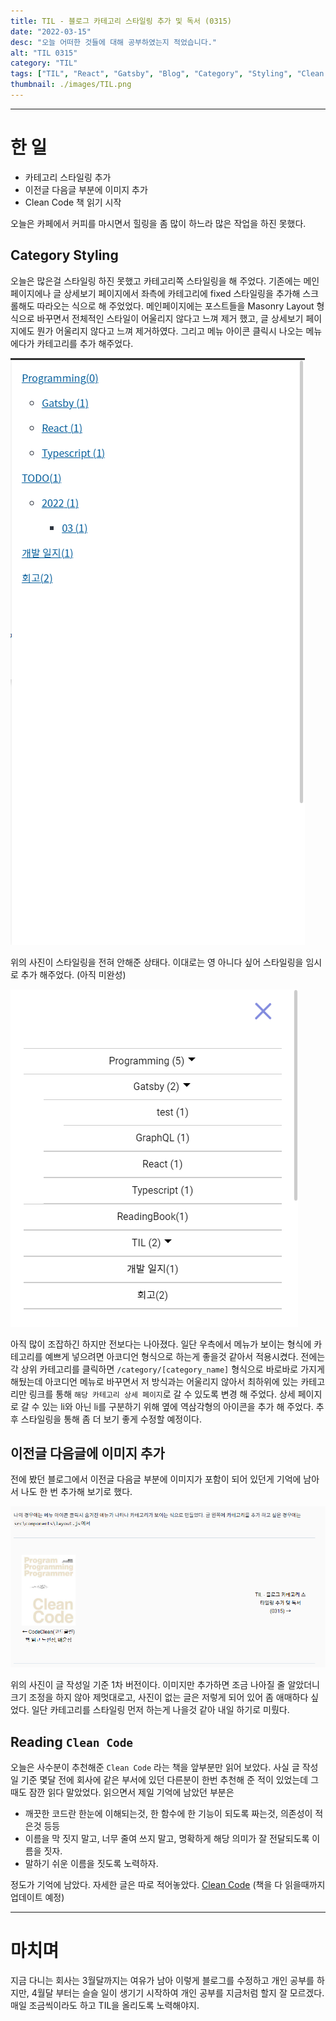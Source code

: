 ```yaml
---
title: TIL - 블로그 카테고리 스타일링 추가 및 독서 (0315)
date: "2022-03-15"
desc: "오늘 어떠한 것들에 대해 공부하였는지 적었습니다."
alt: "TIL 0315"
category: "TIL"
tags: ["TIL", "React", "Gatsby", "Blog", "Category", "Styling", "Clean Code" ]
thumbnail: ./images/TIL.png
---
```

---

# 한 일
- 카테고리 스타일링 추가
- 이전글 다음글 부분에 이미지 추가
- Clean Code 책 읽기 시작

오늘은 카페에서 커피를 마시면서 힐링을 좀 많이 하느라 많은 작업을 하진 못했다.

## Category Styling

오늘은 많은걸 스타일링 하진 못했고 카테고리쪽 스타일링을 해 주었다.
기존에는 메인 페이지에나 글 상세보기 페이지에서 좌측에 카테고리에 fixed 스타일링을 추가해 스크롤해도 따라오는 식으로 해 주었었다.
메인페이지에는 포스트들을 Masonry Layout 형식으로 바꾸면서 전체적인 스타일이 어울리지 않다고 느껴 제거 했고,
글 상세보기 페이지에도 뭔가 어울리지 않다고 느껴 제거하였다. 그리고 메뉴 아이콘 클릭시 나오는 메뉴에다가 카테고리를 추가 해주었다.

![category_before](./images/0315/category_before.png)


위의 사진이 스타일링을 전혀 안해준 상태다. 이대로는 영 아니다 싶어 스타일링을 임시로 추가 해주었다. (아직 미완성)

![category_after](./images/0315/category_after.png)

아직 많이 조잡하긴 하지만 전보다는 나아졌다. 일단 우측에서 메뉴가 보이는 형식에 카테고리를 예쁘게 넣으려면 아코디언 형식으로 하는게 좋을것 같아서 적용시켰다.
전에는 각 상위 카테고리를 클릭하면 `/category/[category_name]` 형식으로 바로바로 가지게 해뒀는데 아코디언 메뉴로 바꾸면서 저 방식과는 어울리지 않아서
최하위에 있는 카테고리만 링크를 통해 `해당 카테고리 상세 페이지`로 갈 수 있도록 변경 해 주었다. 상세 페이지로 갈 수 있는 li와 아닌 li를 구분하기 위해
옆에 역삼각형의 아이콘을 추가 해 주었다. 추후 스타일링을 통해 좀 더 보기 좋게 수정할 예정이다.


## 이전글 다음글에 이미지 추가

전에 봤던 블로그에서 이전글 다음글 부분에 이미지가 포함이 되어 있던게 기억에 남아서 나도 한 번 추가해 보기로 했다.

![이전글, 다음글 디자인](./images/0315/before_after_post.png)

위의 사진이 글 작성일 기준 1차 버전이다. 이미지만 추가하면 조금 나아질 줄 알았더니 크기 조정을 하지 않아 제멋대로고,
사진이 없는 글은 저렇게 되어 있어 좀 애매하다 싶었다. 일단 카테고리를 스타일링 먼저 하는게 나을것 같아 내일 하기로 미뤘다.

## Reading `Clean Code`

오늘은 사수분이 추천해준 `Clean Code` 라는 책을 앞부분만 읽어 보았다.
사실 글 작성일 기준 몇달 전에 회사에 같은 부서에 있던 다른분이 한번 추천해 준 적이 있었는데 그때도 잠깐 읽다 말았었다.
읽으면서 제일 기억에 남았던 부분은  

 - 깨끗한 코드란 한눈에 이해되는것, 한 함수에 한 기능이 되도록 짜는것, 의존성이 적은것 등등
 - 이름을 막 짓지 말고, 너무 줄여 쓰지 말고, 명확하게 해당 의미가 잘 전달되도록 이름을 짓자.
 - 말하기 쉬운 이름을 짓도록 노력하자.

정도가 기억에 남았다. 자세한 글은 따로 적어놓았다. [Clean Code](/ReadingBook/cleanCode/) (책을 다 읽을때까지 업데이트 예정)

---

# 마치며

지금 다니는 회사는 3월달까지는 여유가 남아 이렇게 블로그를 수정하고 개인 공부를 하지만,
4월달 부터는 슬슬 일이 생기기 시작하여 개인 공부를 지금처럼 할지 잘 모르겠다. 매일 조금씩이라도 하고 TIL을 올리도록 노력해야지.
